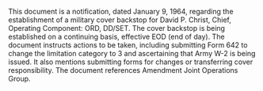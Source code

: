 This document is a notification, dated January 9, 1964, regarding the establishment of a military cover backstop for David P. Christ, Chief, Operating Component: ORD, DD/SET. The cover backstop is being established on a continuing basis, effective EOD (end of day). The document instructs actions to be taken, including submitting Form 642 to change the limitation category to 3 and ascertaining that Army W-2 is being issued. It also mentions submitting forms for changes or transferring cover responsibility. The document references Amendment Joint Operations Group.
